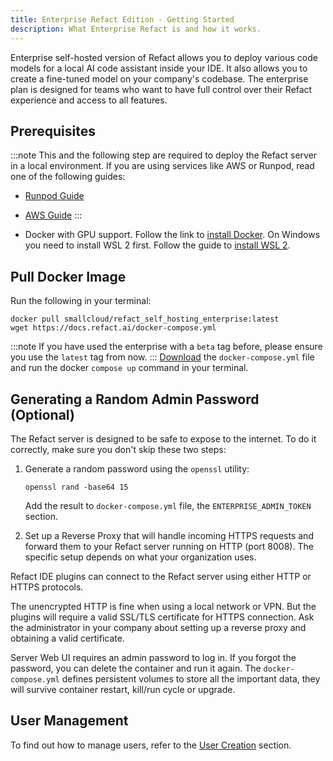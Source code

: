 ```yaml
---
title: Enterprise Refact Edition - Getting Started
description: What Enterprise Refact is and how it works.
---
```


Enterprise self-hosted version of Refact allows you to deploy various code models for a local AI code assistant inside your IDE. It also allows you to create a fine-tuned model on your company's codebase. 
The enterprise plan is designed for teams who want to have full control over their Refact experience and access to all features.

## Prerequisites

:::note
This and the following step are required to deploy the Refact server in a local environment. If you are using services like AWS or Runpod, read one of the following guides:
- [Runpod Guide](https://docs.refact.ai/guides/deployment/runpod/)
- [AWS Guide](https://docs.refact.ai/guides/deployment/aws/getting-started)
:::

- Docker with GPU support. Follow the link to [install Docker](https://docs.nvidia.com/datacenter/cloud-native/container-toolkit/install-guide.html#docker). On Windows you need to install WSL 2 first. Follow the guide to [install WSL 2](https://docs.docker.com/desktop/install/windows-install).

## Pull Docker Image

Run the following in your terminal:
```
docker pull smallcloud/refact_self_hosting_enterprise:latest
wget https://docs.refact.ai/docker-compose.yml
```
:::note
If you have used the enterprise with a `beta` tag before, please ensure you use the `latest` tag from now.
:::
[Download](https://docs.refact.ai/docker-compose.yml) the `docker-compose.yml` file and run the docker `compose up` command in your terminal.

## Generating a Random Admin Password (Optional)

The Refact server is designed to be safe to expose to the internet. To do it correctly, make sure you don't skip these two steps:
1. Generate a random password using the `openssl` utility:
    ```
    openssl rand -base64 15
    ```
    
    Add the result to `docker-compose.yml` file, the `ENTERPRISE_ADMIN_TOKEN` section.

2. Set up a Reverse Proxy that will handle incoming HTTPS requests and forward them to your Refact server running on HTTP (port 8008). The specific setup depends on what your organization uses.

Refact IDE plugins can connect to the Refact server using either HTTP or HTTPS protocols.

The unencrypted HTTP is fine when using a local network or VPN. But the plugins will require a valid SSL/TLS certificate for HTTPS connection. Ask the administrator in your company about setting up a reverse proxy and obtaining a valid certificate.

Server Web UI requires an admin password to log in. If you forgot the password, you can delete the container and run it again. The `docker-compose.yml` defines persistent volumes to store all the important data, they will survive container restart, kill/run cycle or upgrade.

## User Management

To find out how to manage users, refer to the [User Creation](https://docs.refact.ai/guides/version-specific/enterprise/users/#create-a-user) section.
